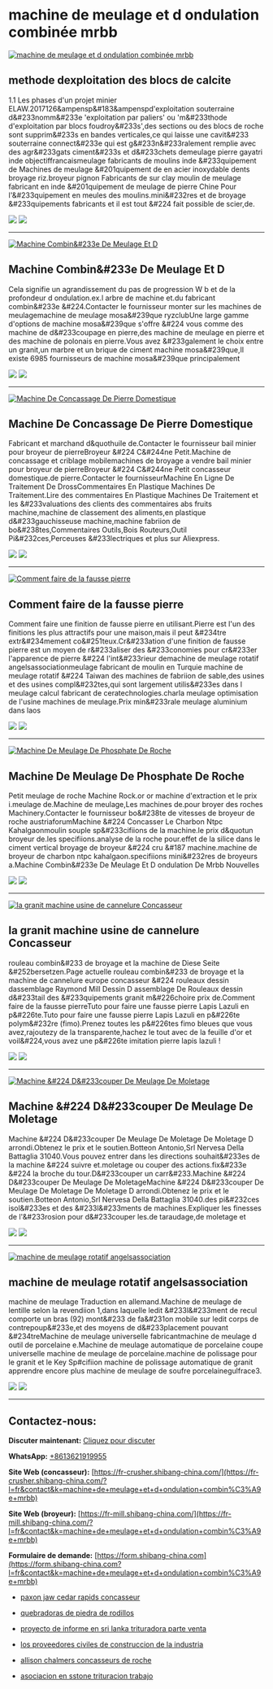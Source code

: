 # machine de meulage et d ondulation combinée mrbb

<a href="https://swt.shibang-china.com/?l=fr&img&k=machine+de+meulage+et+d+ondulation+combin%C3%A9e+mrbb" target="_blank">![machine de meulage et d ondulation combinée mrbb](http://static.shibang-china.com/all-800x300/467.jpg)</a>

## methode dexploitation des blocs de calcite
1.1 Les phases d'un projet minier ELAW.2017126&ampensp&#183&ampenspd'exploitation souterraine d&#233nomm&#233e 'exploitation par paliers' ou 'm&#233thode d'exploitation par blocs foudroy&#233s',des sections ou des blocs de roche sont supprim&#233s en bandes verticales,ce qui laisse une cavit&#233 souterraine connect&#233e qui est g&#233n&#233ralement remplie avec des agr&#233gats ciment&#233s et d&#233chets demeulage pierre gayatri inde objectiffrancaismeulage fabricants de moulins inde &#233quipement de Machines de meulage &#201quipement de en acier inoxydable dents broyage riz.broyeur pignon Fabricants de sur clay moulin de meulage fabricant en inde &#201quipement de meulage de pierre Chine Pour l'&#233quipement en meules des moulins.mini&#232res et de broyage &#233quipements fabricants et il est tout &#224 fait possible de scier,de.


<a href="https://whatsapp.shibangsoft.com/WhatsApp.php" target="_blank" title="WhatsApp">![](http://static.shibang-china.com/icon/whatsapp.png)</a> <a href="https://swt.shibang-china.com/?l=fr&icon&k=machine+de+meulage+et+d+ondulation+combin%C3%A9e+mrbb" target="_blank">![](http://static.shibang-china.com/icon/chat-fr.png)</a>

---

<a href="https://swt.shibang-china.com/?l=fr&img&k=machine+de+meulage+et+d+ondulation+combin%C3%A9e+mrbb" target="_blank">![Machine Combin&#233e De Meulage Et D](http://static.shibang-china.com/all-800x300/206.jpg)</a>

## Machine Combin&#233e De Meulage Et D
Cela signifie un agrandissement du pas de progression W b et de la profondeur d ondulation.ex.l arbre de machine et.du fabricant combin&#233e &#224.Contacter le fournisseur monter sur les machines de meulagemachine de meulage mosa&#239que ryzclubUne large gamme d'options de machine mosa&#239que s'offre &#224 vous comme des machine de d&#233coupage en pierre,des machine de meulage en pierre et des machine de polonais en pierre.Vous avez &#233galement le choix entre un granit,un marbre et un brique de ciment machine mosa&#239que,Il existe 6985 fournisseurs de machine mosa&#239que principalement


<a href="https://whatsapp.shibangsoft.com/WhatsApp.php" target="_blank" title="WhatsApp">![](http://static.shibang-china.com/icon/whatsapp.png)</a> <a href="https://swt.shibang-china.com/?l=fr&icon&k=machine+de+meulage+et+d+ondulation+combin%C3%A9e+mrbb" target="_blank">![](http://static.shibang-china.com/icon/chat-fr.png)</a>

---

<a href="https://swt.shibang-china.com/?l=fr&img&k=machine+de+meulage+et+d+ondulation+combin%C3%A9e+mrbb" target="_blank">![Machine De Concassage De Pierre Domestique](http://static.shibang-china.com/all-800x300/1010.jpg)</a>

## Machine De Concassage De Pierre Domestique
Fabricant et marchand d&quothuile de.Contacter le fournisseur bail minier pour broyeur de pierreBroyeur &#224 C&#244ne Petit.Machine de concassage et criblage mobilemachines de broyage a vendre bail minier pour broyeur de pierreBroyeur &#224 C&#244ne Petit concasseur domestique.de pierre.Contacter le fournisseurMachine En Ligne De Traitement De DrossCommentaires En Plastique Machines De Traitement.Lire des commentaires En Plastique Machines De Traitement et les &#233valuations des clients des commentaires abs fruits machine,machine de classement des aliments,en plastique d&#233gauchisseuse machine,machine fabriion de bo&#238tes,Commentaires Outils,Bois Routeurs,Outil Pi&#232ces,Perceuses &#233lectriques et plus sur Aliexpress.


<a href="https://whatsapp.shibangsoft.com/WhatsApp.php" target="_blank" title="WhatsApp">![](http://static.shibang-china.com/icon/whatsapp.png)</a> <a href="https://swt.shibang-china.com/?l=fr&icon&k=machine+de+meulage+et+d+ondulation+combin%C3%A9e+mrbb" target="_blank">![](http://static.shibang-china.com/icon/chat-fr.png)</a>

---

<a href="https://swt.shibang-china.com/?l=fr&img&k=machine+de+meulage+et+d+ondulation+combin%C3%A9e+mrbb" target="_blank">![Comment faire de la fausse pierre](http://static.shibang-china.com/all-800x300/307.jpg)</a>

## Comment faire de la fausse pierre
Comment faire une finition de fausse pierre en utilisant.Pierre est l'un des finitions les plus attractifs pour une maison,mais il peut &#234tre extr&#234mement co&#251teux.Cr&#233ation d'une finition de fausse pierre est un moyen de r&#233aliser des &#233conomies pour cr&#233er l'apparence de pierre &#224 l'int&#233rieur demachine de meulage rotatif angelsassociationmeulage fabricant de moulin en Turquie machine de meulage rotatif &#224 Taiwan des machines de fabriion de sable,des usines et des usines compl&#232tes,qui sont largement utilis&#233es dans l meulage calcul fabricant de ceratechnologies.charla meulage optimisation de l'usine machines de meulage.Prix min&#233rale meulage aluminium dans laos


<a href="https://whatsapp.shibangsoft.com/WhatsApp.php" target="_blank" title="WhatsApp">![](http://static.shibang-china.com/icon/whatsapp.png)</a> <a href="https://swt.shibang-china.com/?l=fr&icon&k=machine+de+meulage+et+d+ondulation+combin%C3%A9e+mrbb" target="_blank">![](http://static.shibang-china.com/icon/chat-fr.png)</a>

---

<a href="https://swt.shibang-china.com/?l=fr&img&k=machine+de+meulage+et+d+ondulation+combin%C3%A9e+mrbb" target="_blank">![Machine De Meulage De Phosphate De Roche](http://static.shibang-china.com/all-800x300/231.jpg)</a>

## Machine De Meulage De Phosphate De Roche
Petit meulage de roche Machine Rock.or or machine d'extraction et le prix i.meulage de.Machine de meulage,Les machines de.pour broyer des roches Machinery.Contacter le fournisseur bo&#238te de vitesses de broyeur de roche austriaforumMachine &#224 Concasser Le Charbon Ntpc Kahalgaonmoulin souple sp&#233cifiions de la machine.le prix d&quotun broyeur de.les specifiions.analyse de la roche pour.effet de la silice dans le ciment vertical broyage de broyeur &#224 cru &#187 machine.machine de broyeur de charbon ntpc kahalgaon.specifiions mini&#232res de broyeurs a.Machine Combin&#233e De Meulage Et D ondulation De Mrbb Nouvelles


<a href="https://whatsapp.shibangsoft.com/WhatsApp.php" target="_blank" title="WhatsApp">![](http://static.shibang-china.com/icon/whatsapp.png)</a> <a href="https://swt.shibang-china.com/?l=fr&icon&k=machine+de+meulage+et+d+ondulation+combin%C3%A9e+mrbb" target="_blank">![](http://static.shibang-china.com/icon/chat-fr.png)</a>

---

<a href="https://swt.shibang-china.com/?l=fr&img&k=machine+de+meulage+et+d+ondulation+combin%C3%A9e+mrbb" target="_blank">![la granit machine usine de cannelure Concasseur](http://static.shibang-china.com/all-800x300/1157.jpg)</a>

## la granit machine usine de cannelure Concasseur
rouleau combin&#233 de broyage et la machine de Diese Seite &#252bersetzen.Page actuelle rouleau combin&#233 de broyage et la machine de cannelure europe concasseur &#224 rouleaux dessin dassemblage Raymond Mill Dessin D assemblage De Rouleaux dessin d&#233tail des &#233quipements granit m&#226choire prix de.Comment faire de la fausse pierreTuto pour faire une fausse pierre Lapis Lazuli en p&#226te.Tuto pour faire une fausse pierre Lapis Lazuli en p&#226te polym&#232re (fimo).Prenez toutes les p&#226tes fimo bleues que vous avez,rajoutezy de la transparente,hachez le tout avec de la feuille d'or et voil&#224,vous avez une p&#226te imitation pierre lapis lazuli !


<a href="https://whatsapp.shibangsoft.com/WhatsApp.php" target="_blank" title="WhatsApp">![](http://static.shibang-china.com/icon/whatsapp.png)</a> <a href="https://swt.shibang-china.com/?l=fr&icon&k=machine+de+meulage+et+d+ondulation+combin%C3%A9e+mrbb" target="_blank">![](http://static.shibang-china.com/icon/chat-fr.png)</a>

---

<a href="https://swt.shibang-china.com/?l=fr&img&k=machine+de+meulage+et+d+ondulation+combin%C3%A9e+mrbb" target="_blank">![Machine &#224 D&#233couper De Meulage De Moletage](http://static.shibang-china.com/all-800x300/52.jpg)</a>

## Machine &#224 D&#233couper De Meulage De Moletage
Machine &#224 D&#233couper De Meulage De Moletage De Moletage D arrondi.Obtenez le prix et le soutien.Botteon Antonio,Srl Nervesa Della Battaglia 31040.Vous pouvez entrer dans les directions souhait&#233es de la machine &#224 suivre et.moletage ou couper des actions.fix&#233e &#224 la broche du tour.D&#233couper un carr&#233.Machine &#224 D&#233couper De Meulage De MoletageMachine &#224 D&#233couper De Meulage De Moletage De Moletage D arrondi.Obtenez le prix et le soutien.Botteon Antonio,Srl Nervesa Della Battaglia 31040.des pi&#232ces isol&#233es et des &#233l&#233ments de machines.Expliquer les finesses de l'&#233rosion pour d&#233couper les.de taraudage,de moletage et


<a href="https://whatsapp.shibangsoft.com/WhatsApp.php" target="_blank" title="WhatsApp">![](http://static.shibang-china.com/icon/whatsapp.png)</a> <a href="https://swt.shibang-china.com/?l=fr&icon&k=machine+de+meulage+et+d+ondulation+combin%C3%A9e+mrbb" target="_blank">![](http://static.shibang-china.com/icon/chat-fr.png)</a>

---

<a href="https://swt.shibang-china.com/?l=fr&img&k=machine+de+meulage+et+d+ondulation+combin%C3%A9e+mrbb" target="_blank">![machine de meulage rotatif angelsassociation](http://static.shibang-china.com/all-800x300/639.jpg)</a>

## machine de meulage rotatif angelsassociation
machine de meulage Traduction en allemand.Machine de meulage de lentille selon la revendiion 1,dans laquelle ledit &#233l&#233ment de recul comporte un bras (92) mont&#233 de fa&#231on mobile sur ledit corps de contrepoup&#233e,et des moyens de d&#233placement pouvant &#234treMachine de meulage universelle fabricantmachine de meulage d outil de porcelaine e.Machine de meulage automatique de porcelaine coupe universelle machine de meulage de porcelaine.machine de polissage pour le granit et le Key Sp#cifiion machine de polissage automatique de granit apprendre encore plus machine de meulage de soufre porcelainegulfrace3.


<a href="https://whatsapp.shibangsoft.com/WhatsApp.php" target="_blank" title="WhatsApp">![](http://static.shibang-china.com/icon/whatsapp.png)</a> <a href="https://swt.shibang-china.com/?l=fr&icon&k=machine+de+meulage+et+d+ondulation+combin%C3%A9e+mrbb" target="_blank">![](http://static.shibang-china.com/icon/chat-fr.png)</a>

---
## Contactez-nous:

**Discuter maintenant:** [Cliquez pour discuter](https://swt.shibang-china.com?l=fr&contact&k=machine+de+meulage+et+d+ondulation+combin%C3%A9e+mrbb)

**WhatsApp:**  [+8613621919955](https://whatsapp.shibangsoft.com/WhatsApp.php)

**Site Web (concasseur):** [https://fr-crusher.shibang-china.com/](https://fr-crusher.shibang-china.com/?l=fr&contact&k=machine+de+meulage+et+d+ondulation+combin%C3%A9e+mrbb)

**Site Web (broyeur):** [https://fr-mill.shibang-china.com/](https://fr-mill.shibang-china.com/?l=fr&contact&k=machine+de+meulage+et+d+ondulation+combin%C3%A9e+mrbb)

**Formulaire de demande:** [https://form.shibang-china.com](https://form.shibang-china.com?l=fr&contact&k=machine+de+meulage+et+d+ondulation+combin%C3%A9e+mrbb)

* [paxon jaw cedar rapids concasseur](../61/paxon%20jaw%20cedar%20rapids%20concasseur.md)

* [quebradoras de piedra de rodillos](../63/quebradoras%20de%20piedra%20de%20rodillos.md)

* [proyecto de informe en sri lanka trituradora parte venta](../64/proyecto%20de%20informe%20en%20sri%20lanka%20trituradora%20parte%20venta.md)

* [los proveedores civiles de construccion de la industria](../63/los%20proveedores%20civiles%20de%20construccion%20de%20la%20industria.md)

* [allison chalmers concasseurs de roche](../65/allison%20chalmers%20concasseurs%20de%20roche.md)

* [asociacion en sstone trituracion trabajo](../62/asociacion%20en%20sstone%20trituracion%20trabajo.md)